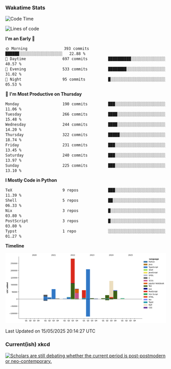 ### Wakatime Stats
<!--START_SECTION:waka-->
![Code Time](http://img.shields.io/badge/Code%20Time-3%2C220%20hrs%2050%20mins-blue)

![Lines of code](https://img.shields.io/badge/From%20Hello%20World%20I%27ve%20Written-983.8%20thousand%20lines%20of%20code-blue)

**I'm an Early 🐤** 

```text
🌞 Morning                393 commits         ██████░░░░░░░░░░░░░░░░░░░   22.88 % 
🌆 Daytime                697 commits         ██████████░░░░░░░░░░░░░░░   40.57 % 
🌃 Evening                533 commits         ████████░░░░░░░░░░░░░░░░░   31.02 % 
🌙 Night                  95 commits          █░░░░░░░░░░░░░░░░░░░░░░░░   05.53 % 
```
📅 **I'm Most Productive on Thursday** 

```text
Monday                   190 commits         ███░░░░░░░░░░░░░░░░░░░░░░   11.06 % 
Tuesday                  266 commits         ████░░░░░░░░░░░░░░░░░░░░░   15.48 % 
Wednesday                244 commits         ████░░░░░░░░░░░░░░░░░░░░░   14.20 % 
Thursday                 322 commits         █████░░░░░░░░░░░░░░░░░░░░   18.74 % 
Friday                   231 commits         ███░░░░░░░░░░░░░░░░░░░░░░   13.45 % 
Saturday                 240 commits         ███░░░░░░░░░░░░░░░░░░░░░░   13.97 % 
Sunday                   225 commits         ███░░░░░░░░░░░░░░░░░░░░░░   13.10 % 
```


**I Mostly Code in Python** 

```text
TeX                      9 repos             ███░░░░░░░░░░░░░░░░░░░░░░   11.39 % 
Shell                    5 repos             ██░░░░░░░░░░░░░░░░░░░░░░░   06.33 % 
Nix                      3 repos             █░░░░░░░░░░░░░░░░░░░░░░░░   03.80 % 
PostScript               3 repos             █░░░░░░░░░░░░░░░░░░░░░░░░   03.80 % 
Typst                    1 repo              ░░░░░░░░░░░░░░░░░░░░░░░░░   01.27 % 
```



**Timeline**

![Lines of Code chart](https://raw.githubusercontent.com/joshuajeschek/joshuajeschek/main/assets/bar_graph.png)


 Last Updated on 15/05/2025 20:14:27 UTC
<!--END_SECTION:waka-->

### Current(ish) xkcd
<a id="xkcd-a" title="Scholars are still debating whether the current period is post-postmodern or neo-contemporary." href="https://www.xkcd.com" target="_blank">
        <img align="center" id="xkcd-img" src="https://imgs.xkcd.com/comics/modern.png" alt="Scholars are still debating whether the current period is post-postmodern or neo-contemporary." height=300 />
</a>
